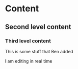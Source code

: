 # Content
## Second level content
### Third level content
This is some stuff that Ben added

I am editing in real time